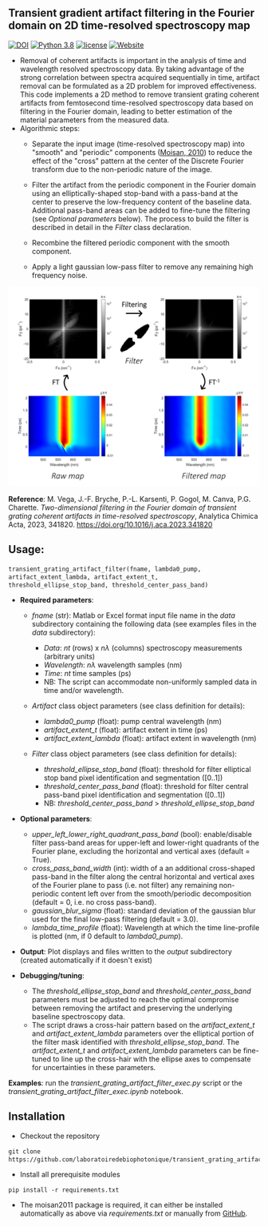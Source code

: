 [github-repo]: https://github.com/laboratoiredebiophotonique/transient_grating_artifact_filter.git

## Transient gradient artifact filtering in the Fourier domain on 2D time-resolved spectroscopy map

<!---Badges-->
<!--- [![DOI](https://img.shields.io/badge/DOI-10.1021/acsphotonics.2c01968-blue.svg)](https://doi.org/10.1021/acsphotonics.2c01968) -->
[![DOI](https://img.shields.io/static/v1.svg?label=DOI&message=10.1016/j.aca.2023.341820&color=blue)](https://doi.org/10.1016/j.aca.2023.341820)
[![Python 3.8](https://img.shields.io/badge/python-3.8+-blue.svg)](https://www.python.org/downloads/release/python-380/)
[![license](https://img.shields.io/pypi/l/ansicolortags.svg)](https://github.com/laboratoiredebiophotonique/transient_grating_artifact_filter/blob/master/LICENSE)
[![Website](https://img.shields.io/static/v1.svg?label=Website&message=LN2&color=blue)](https://www.usherbrooke.ca/ln2)

- Removal of coherent artifacts is important in the analysis of time and wavelength resolved spectroscopy data.
By taking advantage of the strong correlation between spectra acquired sequentially in time, artifact removal can be
formulated as a 2D problem for improved effectiveness. This code implements a 2D method to remove transient grating
coherent artifacts from femtosecond time-resolved spectroscopy data based on filtering in the Fourier domain,
leading to better estimation of the material parameters from the measured data.
- Algorithmic steps:
  - Separate the input image (time-resolved spectroscopy map) into "smooth" and
  "periodic" components ([Moisan, 2010](https://link.springer.com/article/10.1007/s10851-010-0227-1)) to reduce the effect of the "cross"
  pattern at the center of the Discrete Fourier transform due to the non-periodic nature
  of the image.

  - Filter the artifact from the periodic component in the Fourier domain using
  an elliptically-shaped stop-band with a pass-band at the center to preserve the
  low-frequency content of the baseline data. Additional pass-band areas can be added to
  fine-tune the filtering (see *Optional parameters* below). The process to build the
  filter is described in detail in the *Filter* class declaration. 

  - Recombine the filtered periodic component with the smooth component.

  - Apply a light gaussian low-pass filter to remove any remaining
  high frequency noise.


![Transient Grating Artifact filter image](Graphical_Abstract.png)

**Reference**: M. Vega, J.-F. Bryche, P.-L. Karsenti, P. Gogol, M. Canva, P.G. Charette.
*Two-dimensional filtering in the Fourier domain of transient grating coherent artifacts
in time-resolved spectroscopy*, Analytica Chimica Acta, 2023, 341820. https://doi.org/10.1016/j.aca.2023.341820

## Usage:
```
transient_grating_artifact_filter(fname, lambda0_pump, artifact_extent_lambda, artifact_extent_t, threshold_ellipse_stop_band, threshold_center_pass_band)
```

- **Required parameters**:

  - *fname* (str): Matlab or Excel format input file name in the *data* subdirectory containing the following data
                   (see examples files in the *data*
  subdirectory):
    - *Data*: *nt* (rows) x *nλ* (columns) spectroscopy measurements (arbitrary units)
    - *Wavelength*: *nλ* wavelength samples (nm)
    - *Time*: *nt* time samples (ps)
    - NB: The script can accommodate non-uniformly sampled data in time and/or wavelength.

  - *Artifact* class object parameters (see class definition for details):
    - *lambda0_pump* (float): pump central wavelength (nm)
    - *artifact_extent_t* (float): artifact extent in time (ps)
    - *artifact_extent_lambda* (float): artifact extent in wavelength (nm)

  - *Filter* class object parameters (see class definition for details):
    - *threshold_ellipse_stop_band* (float): threshold for filter elliptical stop band pixel identification
    and segmentation ([0..1])
    - *threshold_center_pass_band* (float): threshold for filter central pass-band pixel identification
    and segmentation ([0..1])
    - NB: *threshold_center_pass_band* > *threshold_ellipse_stop_band*


- **Optional parameters**:
  - *upper_left_lower_right_quadrant_pass_band* (bool): enable/disable filter pass-band
                    areas for upper-left and lower-right quadrants of the Fourier plane,
                    excluding the horizontal and vertical axes (default = True).
  - *cross_pass_band_width* (int): width of a an additional cross-shaped pass-band in the filter along the
                    central horizontal and vertical axes of the Fourier plane to pass
                    (i.e. not filter) any remaining non-periodic content left over from the
                    smooth/periodic decomposition (default = 0, i.e. no cross pass-band).
  - *gaussian_blur_sigma* (float): standard deviation of the gaussian blur used for the
                    final low-pass filtering (default = 3.0).
  - *lambda_time_profile* (float): Wavelength at which the time line-profile is 
                    plotted (nm, if 0 default to *lambda0_pump*).



- **Output**: Plot displays and files written to the *output* subdirectory (created automatically if it doesn't exist)


- **Debugging/tuning**:
  - The *threshold_ellipse_stop_band* and *threshold_center_pass_band* parameters must be adjusted to
    reach the optimal compromise between removing the artifact and preserving the 
    underlying baseline spectroscopy data.
  - The script draws a cross-hair pattern based on the *artifact_extent_t* and *artifact_extent_lambda* 
    parameters over the elliptical portion of the filter mask identified with *threshold_ellipse_stop_band*.
    The *artifact_extent_t* and *artifact_extent_lambda* parameters can be fine-tuned to line up the cross-hair
    with the ellipse axes to compensate for uncertainties in these parameters.

**Examples**: run the *transient_grating_artifact_filter_exec.py* script or the
 *transient_grating_artifact_filter_exec.ipynb* notebook.

## Installation

* Checkout the repository

```
git clone https://github.com/laboratoiredebiophotonique/transient_grating_artifact_filter.git
```

* Install all prerequisite modules
```
pip install -r requirements.txt
```
* The moisan2011 package is required, it can either be installed automatically as above via *requirements.txt*
or manually from [GitHub](https://github.com/sbrisard/moisan2011).